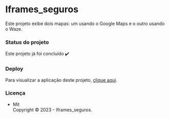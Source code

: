 # Iframes_seguros

Este projeto exibe dois mapas: um usando o Google Maps e o outro usando o Waze.

### Status do projeto

Este projeto já foi concluído :heavy_check_mark:

### Deploy

Para visualizar a aplicação deste projeto,  <a href="https://artleao.github.io/iframes_seguros/" target="_blank">clique aqui</a>.

### Licença

- Mit <br>
Copyright ©️ 2023 - Iframes_seguros.

